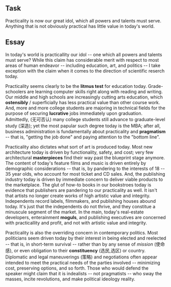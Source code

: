 ## Task

Practicality is now our great idol, which all powers and talents must serve. Anything that is not obviously practical has little value in today's world.

## Essay

In today's world is practicallity our idol -- one which all powers and talents must serve? While this claim has considerable merit with respect to most areas of human endeavor -- including education, art, and politics -- I take exception with the claim when it comes to the direction of scientific reserch today.

Practicality seems clearly to be the **litmus test** for education today. Grade-schoolers are learning computer skills right along with reading and writing. Our middle and high schools are increasingly cutting arts education, which **ostensibly** / superficially has less practical value than other course work. And, more and more college students are majoring in technical fields for the purpose of securing **lucrative** jobs immediately upon graduation. Admittedly, (无可否认) many college students still advance to graduate-level study (深造); yet the most papular such degree today is the MBA; after all, business administration is fundamentally about practicality and **pragmatism** -- that is, "getting the job done" and paying attention to the "bottom line".

Practicality also dictates what sort of art is produced today. Most new architecture today is driven by functionality, safety, and cost; very few architectural **masterpieces** find their way past the blueprint stage anymore. The content of today's feature films and music is driven entirely by demographic considerations -- that is, by pandering to the interests of 18 -- 35 year olds, who account for most ticket and CD sales. And, the publishing industry today is driven by immediate concern to deliver viable products to the marketplace. The glut of how-to books in our bookstroes today is evidence that publishers are pandering to our practicality as well. It isn't that artists no longer create works of high artistic value and integrity. Independents record labels, filmmakers, and publishing houses abound today. It's just that the independents do not thrive, and they constitue a minuscule segment of the market. In the main, today's real-estate developers, enterainment **moguls**, and publishing executives are concerned with practicallity and profit, and not with artistic value and integrity.

Practicality is also the overriding concern in contemporary politics. Most politicians seem driven today by their interest in being elected and reelected -- that is, in short-term survival -- rather than by any sense of *mission* (使命感), or even obligation to their **constituency** (选民,选区) or country. Diplomatic and legal maneuverings (策略) and negotiations often appear intended to meet the practical needs of the parties involved -- minimizing cost, preserving options, and so forth. Those who would defend the speaker might claim that it is indealists -- not pragmatists -- who sway the masses, incite revolutions, and make political ideology reality. 
